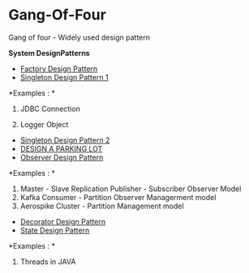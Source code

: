 # Gang-Of-Four
Gang of four - Widely used design pattern 




**System DesignPatterns**
* [Factory Design Pattern](https://www.youtube.com/watch?v=ub0DXaeV6hA)
* [Singleton Design Pattern 1](https://www.youtube.com/watch?v=QsBQnFUx388)

*Examples : *
1. JDBC Connection

2. Logger Object
* [Singleton Design Pattern 2](https://www.youtube.com/watch?v=GH5_lhFShfU)
* [DESIGN A PARKING LOT](https://www.youtube.com/watch?v=DSGsa0pu8-k)
* [Observer Design Pattern](https://www.youtube.com/watch?v=wiQdrH2YpT4)

*Examples : *
1. Master - Slave Replication Publisher - Subscriber Observer Model
2. Kafka Consumer - Partition Observer Managerment model
3. Aerospike Cluster - Partition Management model

* [Decorator Design Pattern](https://www.youtube.com/watch?v=j40kRwSm4VE)
* [State Design Pattern](https://www.youtube.com/watch?v=MGEx35FjBuo)

*Examples : *
1. Threads in JAVA
